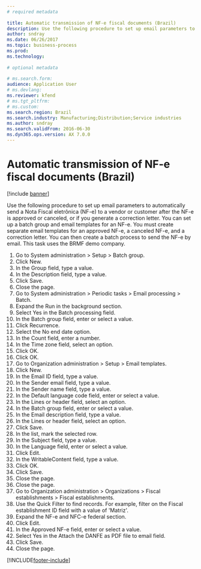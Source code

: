 ```yaml
--- 
# required metadata 
 
title: Automatic transmission of NF-e fiscal documents (Brazil)
description: Use the following procedure to set up email parameters to automatically send a Nota Fiscal eletrônica (NF-e) to a vendor or customer after the NF-e is approved or canceled, or if you generate a correction letter. 
author: sndray
ms.date: 06/26/2017
ms.topic: business-process 
ms.prod:  
ms.technology:  
 
# optional metadata 
 
# ms.search.form:   
audience: Application User 
# ms.devlang:  
ms.reviewer: kfend
# ms.tgt_pltfrm:  
# ms.custom:  
ms.search.region: Brazil
ms.search.industry: Manufacturing;Distribution;Service industries
ms.author: sndray
ms.search.validFrom: 2016-06-30 
ms.dyn365.ops.version: AX 7.0.0 
---
```

# Automatic transmission of NF-e fiscal documents (Brazil)

[!include [banner](../../includes/banner.md)]

Use the following procedure to set up email parameters to automatically send a Nota Fiscal eletrônica (NF-e) to a vendor or customer after the NF-e is approved or canceled, or if you generate a correction letter. You can set up a batch group and email templates for an NF-e. You must create separate email templates for an approved NF-e, a canceled NF-e, and a correction letter. You can then create a batch process to send the NF-e by email. This task uses the BRMF demo company.

1. Go to System administration > Setup > Batch group.
2. Click New.
3. In the Group field, type a value.
4. In the Description field, type a value.
5. Click Save.
6. Close the page.
7. Go to System administration > Periodic tasks > Email processing > Batch.
8. Expand the Run in the background section.
9. Select Yes in the Batch processing field.
10. In the Batch group field, enter or select a value.
11. Click Recurrence.
12. Select the No end date option.
13. In the Count field, enter a number.
14. In the Time zone field, select an option.
15. Click OK.
16. Click OK.
17. Go to Organization administration > Setup > Email templates.
18. Click New.
19. In the Email ID field, type a value.
20. In the Sender email field, type a value.
21. In the Sender name field, type a value.
22. In the Default language code field, enter or select a value.
23. In the Lines or header field, select an option.
24. In the Batch group field, enter or select a value.
25. In the Email description field, type a value.
26. In the Lines or header field, select an option.
27. Click Save.
28. In the list, mark the selected row.
29. In the Subject field, type a value.
30. In the Language field, enter or select a value.
31. Click Edit.
32. In the WritableContent field, type a value.
33. Click OK.
34. Click Save.
35. Close the page.
36. Close the page.
37. Go to Organization administration > Organizations > Fiscal establishments > Fiscal establishments.
38. Use the Quick Filter to find records. For example, filter on the Fiscal establishment ID field with a value of 'Matriz'.
39. Expand the NF-e and NFC-e federal section.
40. Click Edit.
41. In the Approved NF-e field, enter or select a value.
42. Select Yes in the Attach the DANFE as PDF file to  email field.
43. Click Save.
44. Close the page.



[!INCLUDE[footer-include](../../../includes/footer-banner.md)]